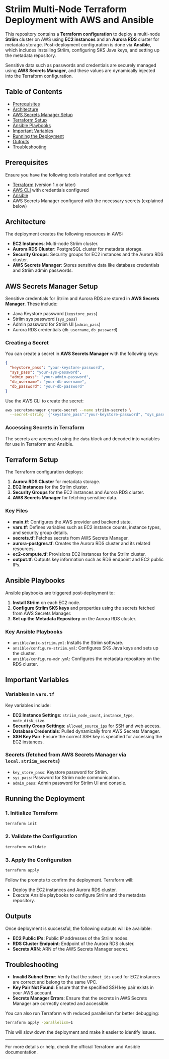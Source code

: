 # Striim Multi-Node Terraform Deployment with AWS and Ansible

This repository contains a **Terraform configuration** to deploy a multi-node **Striim** cluster on AWS using **EC2 instances** and an **Aurora RDS** cluster for metadata storage. Post-deployment configuration is done via **Ansible**, which includes installing Striim, configuring SKS Java keys, and setting up the metadata repository.

Sensitive data such as passwords and credentials are securely managed using **AWS Secrets Manager**, and these values are dynamically injected into the Terraform configuration.

## Table of Contents

- [Prerequisites](#prerequisites)
- [Architecture](#architecture)
- [AWS Secrets Manager Setup](#aws-secrets-manager-setup)
- [Terraform Setup](#terraform-setup)
- [Ansible Playbooks](#ansible-playbooks)
- [Important Variables](#important-variables)
- [Running the Deployment](#running-the-deployment)
- [Outputs](#outputs)
- [Troubleshooting](#troubleshooting)

## Prerequisites

Ensure you have the following tools installed and configured:
- [Terraform](https://www.terraform.io/downloads.html) (version 1.x or later)
- [AWS CLI](https://aws.amazon.com/cli/) with credentials configured
- [Ansible](https://docs.ansible.com/ansible/latest/installation_guide/intro_installation.html)
- AWS Secrets Manager configured with the necessary secrets (explained below)

## Architecture

The deployment creates the following resources in AWS:
- **EC2 Instances**: Multi-node Striim cluster.
- **Aurora RDS Cluster**: PostgreSQL cluster for metadata storage.
- **Security Groups**: Security groups for EC2 instances and the Aurora RDS cluster.
- **AWS Secrets Manager**: Stores sensitive data like database credentials and Striim admin passwords.

## AWS Secrets Manager Setup

Sensitive credentials for Striim and Aurora RDS are stored in **AWS Secrets Manager**. These include:
- Java Keystore password (`keystore_pass`)
- Striim sys password (`sys_pass`)
- Admin password for Striim UI (`admin_pass`)
- Aurora RDS credentials (`db_username`, `db_password`)

### Creating a Secret

You can create a secret in **AWS Secrets Manager** with the following keys:

```json
{
  "keystore_pass": "your-keystore-password",
  "sys_pass": "your-sys-password",
  "admin_pass": "your-admin-password",
  "db_username": "your-db-username",
  "db_password": "your-db-password"
}
```

Use the AWS CLI to create the secret:

```bash
aws secretsmanager create-secret --name striim-secrets \
  --secret-string '{"keystore_pass":"your-keystore-password", "sys_pass":"your-sys-password", "admin_pass":"your-admin-password", "db_username":"your-db-username", "db_password":"your-db-password"}'
```

### Accessing Secrets in Terraform

The secrets are accessed using the `data` block and decoded into variables for use in Terraform and Ansible.

## Terraform Setup

The Terraform configuration deploys:
1. **Aurora RDS Cluster** for metadata storage.
2. **EC2 Instances** for the Striim cluster.
3. **Security Groups** for the EC2 instances and Aurora RDS cluster.
4. **AWS Secrets Manager** for fetching sensitive data.

### Key Files

- **main.tf**: Configures the AWS provider and backend state.
- **vars.tf**: Defines variables such as EC2 instance counts, instance types, and security group details.
- **secrets.tf**: Fetches secrets from AWS Secrets Manager.
- **aurora-postgres.tf**: Creates the Aurora RDS cluster and its related resources.
- **ec2-compute.tf**: Provisions EC2 instances for the Striim cluster.
- **output.tf**: Outputs key information such as RDS endpoint and EC2 public IPs.

## Ansible Playbooks

Ansible playbooks are triggered post-deployment to:
1. **Install Striim** on each EC2 node.
2. **Configure Striim SKS keys** and properties using the secrets fetched from AWS Secrets Manager.
3. **Set up the Metadata Repository** on the Aurora RDS cluster.

### Key Ansible Playbooks

- `ansible/unix-striim.yml`: Installs the Striim software.
- `ansible/configure-striim.yml`: Configures SKS Java keys and sets up the cluster.
- `ansible/configure-mdr.yml`: Configures the metadata repository on the RDS cluster.

## Important Variables

### Variables in `vars.tf`

Key variables include:
- **EC2 Instance Settings**: `striim_node_count`, `instance_type`, `node_disk_size`.
- **Security Group Settings**: `allowed_source_ips` for SSH and web access.
- **Database Credentials**: Pulled dynamically from AWS Secrets Manager.
- **SSH Key Pair**: Ensure the correct SSH key is specified for accessing the EC2 instances.

### Secrets (fetched from AWS Secrets Manager via `local.striim_secrets`)

- `key_store_pass`: Keystore password for Striim.
- `sys_pass`: Password for Striim node communication.
- `admin_pass`: Admin password for Striim UI and console.

## Running the Deployment

### 1. Initialize Terraform

```bash
terraform init
```

### 2. Validate the Configuration

```bash
terraform validate
```

### 3. Apply the Configuration

```bash
terraform apply
```

Follow the prompts to confirm the deployment. Terraform will:
- Deploy the EC2 instances and Aurora RDS cluster.
- Execute Ansible playbooks to configure Striim and the metadata repository.

## Outputs

Once deployment is successful, the following outputs will be available:
- **EC2 Public IPs**: Public IP addresses of the Striim nodes.
- **RDS Cluster Endpoint**: Endpoint of the Aurora RDS cluster.
- **Secrets ARN**: ARN of the AWS Secrets Manager secret.

## Troubleshooting

- **Invalid Subnet Error**: Verify that the `subnet_ids` used for EC2 instances are correct and belong to the same VPC.
- **Key Pair Not Found**: Ensure that the specified SSH key pair exists in your AWS account.
- **Secrets Manager Errors**: Ensure that the secrets in AWS Secrets Manager are correctly created and accessible.

You can also run Terraform with reduced parallelism for better debugging:

```bash
terraform apply -parallelism=1
```

This will slow down the deployment and make it easier to identify issues.

---

For more details or help, check the official Terraform and Ansible documentation.
